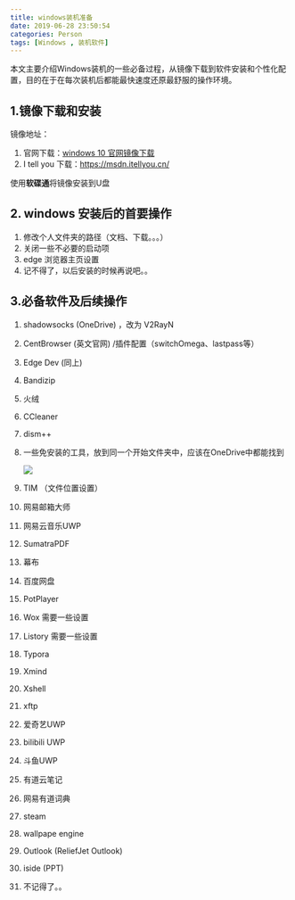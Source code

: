 ```yaml
---
title: windows装机准备
date: 2019-06-28 23:50:54
categories: Person 
tags: [Windows , 装机软件]
---
```


本文主要介绍Windows装机的一些必备过程，从镜像下载到软件安装和个性化配置，目的在于在每次装机后都能最快速度还原最舒服的操作环境。

## 1.镜像下载和安装

镜像地址：

1. 官网下载：[windows 10 官网镜像下载](https://www.microsoft.com/zh-cn/software-download/windows10)
2. I tell you 下载：https://msdn.itellyou.cn/

使用**软碟通**将镜像安装到U盘

<!-- more -->

## 2. windows 安装后的首要操作

1. 修改个人文件夹的路径（文档、下载。。。）
2. 关闭一些不必要的启动项
3. edge 浏览器主页设置
4. 记不得了，以后安装的时候再说吧。。

## 3.必备软件及后续操作

1. shadowsocks      (OneDrive) ，改为 V2RayN

2. CentBrowser      (英文官网) /插件配置（switchOmega、lastpass等）

3. Edge Dev             (同上)

4. Bandizip

5. 火绒

6. CCleaner

7. dism++

8. 一些免安装的工具，放到同一个开始文件夹中，应该在OneDrive中都能找到

   ![](https://cdn.jsdelivr.net/gh/icecreamZeng/imgs/img/202111221955954.png)

9. TIM （文件位置设置）

10. 网易邮箱大师

11. 网易云音乐UWP

12. SumatraPDF

13. 幕布

14. 百度网盘

15. PotPlayer

16. Wox             需要一些设置

17. Listory         需要一些设置

18. Typora

19. Xmind

20. Xshell

21. xftp

22. 爱奇艺UWP

23. bilibili UWP

24. 斗鱼UWP

25. 有道云笔记

26. 网易有道词典

27. steam 

28. wallpape engine

29. Outlook (ReliefJet Outlook)

30. iside (PPT)

31. 不记得了。。